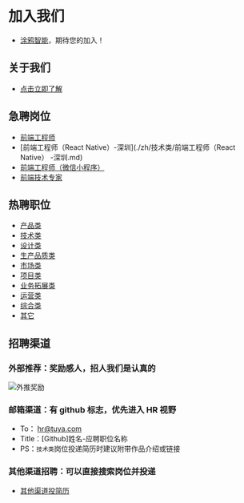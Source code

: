 # 加入我们

- [涂鸦智能](https://tuya.com/)，期待您的加入！

## 关于我们

- [点击立即了解](https://www.tuya.com/about)

## 急聘岗位

- [前端工程师](./zh/技术类/前端开发.md)
- [前端工程师（React Native）-深圳](./zh/技术类/前端工程师（React Native） -深圳.md)
- [前端工程师（微信小程序）](./zh/技术类/前端工程师（微信小程序）.md)
- [前端技术专家](./zh/技术类/前端技术专家.md)

## 热聘职位

- [产品类](./zh/技术类/)
- [技术类](./zh/技术类/)
- [设计类](./zh/设计类/)
- [生产品质类](./zh/生产品质类/)
- [市场类](./zh/市场类/)
- [项目类](./zh/项目类/)
- [业务拓展类](./zh/业务拓展类/)
- [运营类](./zh/运营类/)
- [综合类](./zh/综合类/)
- [其它](./zh/其它/)

## 招聘渠道

### 外部推荐：奖励感人，招人我们是认真的

![外推奖励](http://static1.tuyacn.com/static/ty-lib/others/zp/waitui.jpg)

### 邮箱渠道：有 github 标志，优先进入 HR 视野

- To： hr@tuya.com
- Title：[Github]姓名-应聘职位名称
- PS：`技术类`岗位投递简历时建议附带作品介绍或链接

### 其他渠道招聘：可以直接搜索岗位并投递

- [其他渠道投简历](https://app.mokahr.com/apply/tuya/3236)
